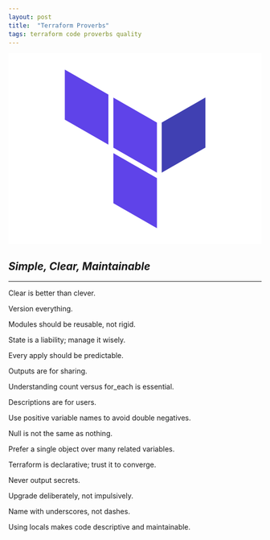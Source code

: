 ```yaml
---
layout: post
title:  "Terraform Proverbs"
tags: terraform code proverbs quality
---
```


![terraform_logo](/assets/img/terraform-logo.png)

## _Simple, Clear, Maintainable_

---

Clear is better than clever.

Version everything.

Modules should be reusable, not rigid.

State is a liability; manage it wisely.

Every apply should be predictable.

Outputs are for sharing.

Understanding count versus for_each is essential.

Descriptions are for users.

Use positive variable names to avoid double negatives.

Null is not the same as nothing.

Prefer a single object over many related variables.

Terraform is declarative; trust it to converge.

Never output secrets.

Upgrade deliberately, not impulsively.

Name with underscores, not dashes.

Using locals makes code descriptive and maintainable.

